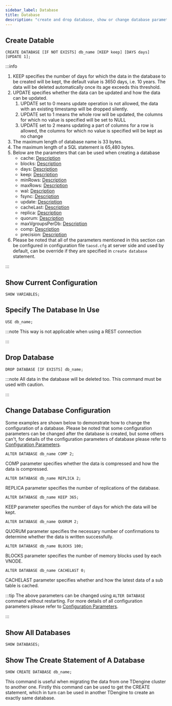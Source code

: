 ```yaml
---
sidebar_label: Database
title: Database
description: "create and drop database, show or change database parameters"
---
```


## Create Datable

```
CREATE DATABASE [IF NOT EXISTS] db_name [KEEP keep] [DAYS days] [UPDATE 1];
```

:::info

1. KEEP specifies the number of days for which the data in the database to be created will be kept, the default value is 3650 days, i.e. 10 years. The data will be deleted automatically once its age exceeds this threshold.
2. UPDATE specifies whether the data can be updated and how the data can be updated.
   1. UPDATE set to 0 means update operation is not allowed, the data with an existing timestamp will be dropped silently.
   2. UPDATE set to 1 means the whole row will be updated, the columns for which no value is specified will be set to NULL
   3. UPDATE set to 2 means updating a part of columns for a row is allowed, the columns for which no value is specified will be kept as no change
3. The maximum length of database name is 33 bytes.
4. The maximum length of a SQL statement is 65,480 bytes.
5. Below are the parameters that can be used when creating a database
   - cache: [Description](/reference/config/#cache)
   - blocks: [Description](/reference/config/#blocks)
   - days: [Description](/reference/config/#days)
   - keep: [Description](/reference/config/#keep)
   - minRows: [Description](/reference/config/#minrows)
   - maxRows: [Description](/reference/config/#maxrows)
   - wal: [Description](/reference/config/#wallevel)
   - fsync: [Description](/reference/config/#fsync)
   - update: [Description](/reference/config/#update)
   - cacheLast: [Description](/reference/config/#cachelast)
   - replica: [Description](/reference/config/#replica)
   - quorum: [Description](/reference/config/#quorum)
   - maxVgroupsPerDb: [Description](/reference/config/#maxvgroupsperdb)
   - comp: [Description](/reference/config/#comp)
   - precision: [Description](reference/config/#precision)
6. Please be noted that all of the parameters mentioned in this section can be configured in configuration file `taosd.cfg` at server side and used by default,  can be override if they are specified in `create database` statement.
   
:::

## Show Current Configuration

```
SHOW VARIABLES;
```

## Specify The Database In Use

```
USE db_name;
```

:::note
This way is not applicable when using a REST connection

:::

## Drop Database

```
DROP DATABASE [IF EXISTS] db_name;
```

:::note
All data in the database will be deleted too. This command must be used with caution.

:::

## Change Database Configuration

Some examples are shown below to demonstrate how to change the configuration of a database. Please be noted that some configuration parameters can be changed after the database is created, but some others can't, for details of the configuration parameters of database please refer to [Configuration Parameters](/reference/config/).

```
ALTER DATABASE db_name COMP 2;
```

COMP parameter specifies whether the data is compressed and how the data is compressed.

```
ALTER DATABASE db_name REPLICA 2;
```

REPLICA parameter specifies the number of replications of the database.

```
ALTER DATABASE db_name KEEP 365;
```

KEEP parameter specifies the number of days for which the data will be kept.

```
ALTER DATABASE db_name QUORUM 2;
```

QUORUM parameter specifies the necessary number of confirmations to determine whether the data is written successfully.

```
ALTER DATABASE db_name BLOCKS 100;
```

BLOCKS parameter specifies the number of memory blocks used by each VNODE.

```
ALTER DATABASE db_name CACHELAST 0;
```

CACHELAST parameter specifies whether and how the latest data of a sub table is cached.

:::tip
The above parameters can be changed using `ALTER DATABASE` command without restarting. For more details of all configuration parameters please refer to [Configuration Parameters](/reference/config/).

:::

## Show All Databases

```
SHOW DATABASES;
```

## Show The Create Statement of A Database

```
SHOW CREATE DATABASE db_name;
```

This command is useful when migrating the data from one TDengine cluster to another one. Firstly this command can be used to get the CREATE statement, which in turn can be used in another TDengine to create an exactly same database.
